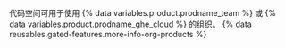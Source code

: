 代码空间可用于使用 {% data variables.product.prodname_team %} 或 {% data variables.product.prodname_ghe_cloud %} 的组织。 {% data reusables.gated-features.more-info-org-products %}
